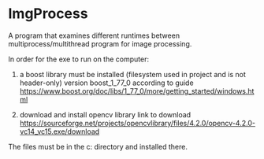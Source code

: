 # ImgProcess
A program that examines different runtimes between multiprocess/multithread program for image processing.
 
In order for the exe to run on the computer:

1) a boost library must be installed (filesystem used in project and is not header-only) version boost_1_77_0
	according to guide https://www.boost.org/doc/libs/1_77_0/more/getting_started/windows.html

2) download and install opencv library 
	link to download https://sourceforge.net/projects/opencvlibrary/files/4.2.0/opencv-4.2.0-vc14_vc15.exe/download 

The files must be in the c: directory and installed there.
